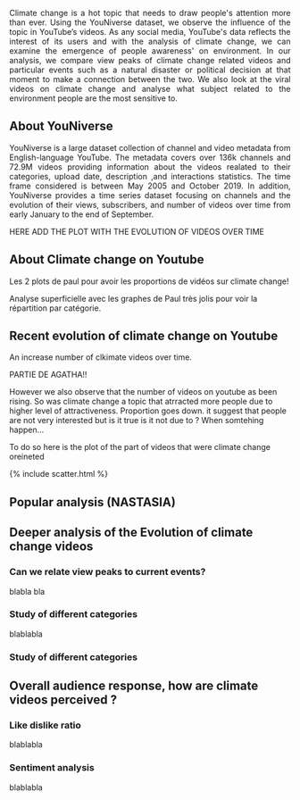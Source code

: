 <p style='text-align: justify;'>  
Climate change is a hot topic that needs to draw people's attention more than ever. Using the YouNiverse dataset, we observe the influence of the topic in YouTube’s videos. As any social media, YouTube's data reflects the interest of its users and with the analysis of climate change, we can examine the emergence of people awareness' on environment. In our analysis, we compare view peaks of climate change related videos and particular events such as a natural disaster or political decision at that moment to make a connection between the two. We also look at the viral videos on climate change and analyse what subject related to the environment people are the most sensitive to.
</p>
  
## About YouNiverse

<p style='text-align: justify;'>  
YouNiverse is a large dataset collection of channel and video metadata from English-language YouTube. The metadata covers over 136k channels and 72.9M videos providing information about the videos realated to their categories, upload date, description ,and interactions statistics. The time frame considered is between May 2005 and October 2019. In addition, YouNiverse provides a time series dataset focusing on channels and the evolution of their views, subscribers, and number of videos over time from early January to the end of September. 


HERE ADD THE PLOT WITH THE EVOLUTION OF VIDEOS OVER TIME

</p>

## About Climate change on Youtube

Les 2 plots de paul pour avoir les proportions de vidéos sur climate change!


Analyse superficielle avec les graphes de Paul très jolis pour voir la répartition par catégorie. 

## Recent evolution of climate change on Youtube
<p style='text-align: justify;'>  
An increase number of clkimate videos over time.


PARTIE DE AGATHA!!

However we also observe that the number of videos on youtube as been rising. So was climate change a topic that atrracted more people due to higher level of attractiveness.  Proportion goes down.  it suggest that people are not very interested but is it true is it not due to ? When somtehing happen...

To do so here is the plot of the part of videos that were climate change oreineted

</p>

{% include scatter.html %}

## Popular analysis (NASTASIA)




## Deeper analysis of the Evolution of climate change videos

### Can we relate view peaks to current events? 

<p style='text-align: justify;'>  
blabla bla
</p>

### Study of different categories 

<p style='text-align: justify;'>  
blablabla
</p>


### Study of different categories 

## Overall audience response, how are climate videos perceived ?

### Like dislike ratio
<p style='text-align: justify;'>  
blablabla
</p>

### Sentiment analysis
<p style='text-align: justify;'>  
blablabla
</p>